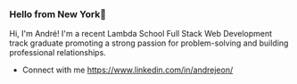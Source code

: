 ### Hello from New York🗽

Hi, I'm André! I'm a recent Lambda School Full Stack Web Development track graduate promoting a strong passion for problem-solving and building professional relationships.

- Connect with me https://www.linkedin.com/in/andrejeon/
